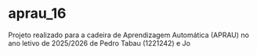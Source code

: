# aprau_16
Projeto realizado para a cadeira de Aprendizagem Automática (APRAU) no ano letivo de 2025/2026 de Pedro Tabau (1221242) e Jo 
